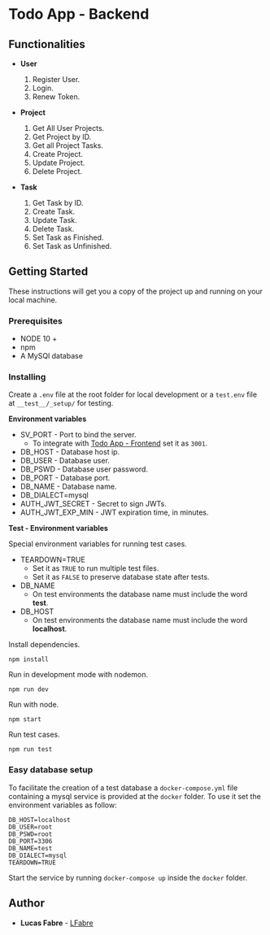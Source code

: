 # Todo App - Backend

## Functionalities

* **User**
    1. Register User.
    2. Login.
    3. Renew Token.

* **Project**
    1. Get All User Projects.
    2. Get Project by ID.
    3. Get all Project Tasks.
    4. Create Project.
    5. Update Project.
    6. Delete Project.

* **Task**
    1. Get Task by ID.
    2. Create Task.
    3. Update Task.
    4. Delete Task.
    5. Set Task as Finished.
    5. Set Task as Unfinished.

## Getting Started

These instructions will get you a copy of the project up and running on your local machine.

### Prerequisites

 * NODE 10 +
 * npm
 * A MySQl database

### Installing

Create a `.env` file at the root folder for local development or a `test.env` file at `__test__/_setup/` for testing.

**Environment variables**

* SV_PORT - Port to bind the server.
    * To integrate with [Todo App - Frontend](https://github.com/LFabre/todo-app-frontend) set it as `3001`.
* DB_HOST - Database host ip.
* DB_USER - Database user.
* DB_PSWD - Database user password.
* DB_PORT - Database port.
* DB_NAME - Database name.
* DB_DIALECT=mysql
* AUTH_JWT_SECRET - Secret to sign JWTs.
* AUTH_JWT_EXP_MIN - JWT expiration time, in minutes.

**Test - Environment variables**

Special environment variables for running test cases.

* TEARDOWN=TRUE
    * Set it as `TRUE` to run multiple test files.
    * Set it as `FALSE` to preserve database state after tests.
* DB_NAME
    * On test environments the database name must include the word **test**.
* DB_HOST
    * On test environments the database name must include the word **localhost**.

Install dependencies.

```
npm install
```

Run in development mode with nodemon.

```
npm run dev
```

Run with node.

```
npm start
```

Run test cases.

```
npm run test
```

### Easy database setup

To facilitate the creation of a test database a `docker-compose.yml` file containing a mysql service is provided at the `docker` folder. To use it set the environment variables as follow:

````
DB_HOST=localhost
DB_USER=root
DB_PSWD=root
DB_PORT=3306
DB_NAME=test
DB_DIALECT=mysql
TEARDOWN=TRUE
````
Start the service by running `docker-compose up` inside the `docker` folder.

## Author

* **Lucas Fabre** - [LFabre](https://github.com/LFabre)
